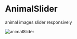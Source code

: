 # AnimalSlider
animal images slider responsively


![animalSlider](https://user-images.githubusercontent.com/47330825/101401265-21290480-38e3-11eb-8a60-a1c3533b0566.png)
